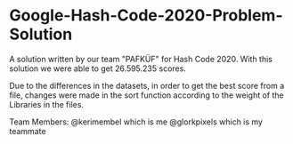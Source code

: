# Google-Hash-Code-2020-Problem-Solution

A solution written by our team "PAFKÜF" for Hash Code 2020. 
With this solution we were able to get 26.595.235 scores.

Due to the differences in the datasets, in order to get the best score from a file, changes were made in the sort function according to the weight of the Libraries in the files.

Team Members: @kerimembel which is me @glorkpixels which is my teammate
